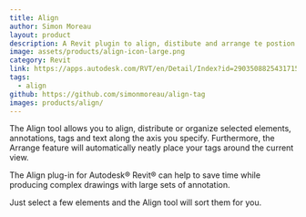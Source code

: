 ```yaml
---
title: Align
author: Simon Moreau
layout: product
description: A Revit plugin to align, distibute and arrange te postion of your model elements
image: assets/products/align-icon-large.png
category: Revit
link: https://apps.autodesk.com/RVT/en/Detail/Index?id=2903508825431715905&appLang=en&os=Win64
tags:
  - align
github: https://github.com/simonmoreau/align-tag
images: products/align/
---
```


The Align tool allows you to align, distribute or organize selected elements, annotations, tags and text along the axis you specify. Furthermore, the Arrange feature will automatically neatly place your tags around the current view.

The Align plug-in for Autodesk® Revit® can help to save time while producing complex drawings with large sets of annotation.

Just select a few elements and the Align tool will sort them for you.